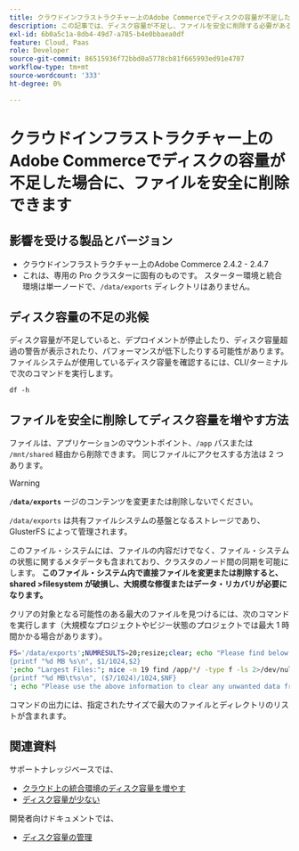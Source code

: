 ```yaml
---
title: クラウドインフラストラクチャー上のAdobe Commerceでディスクの容量が不足した場合に、ファイルを安全に削除できます
description: この記事では、ディスク容量が不足し、ファイルを安全に削除する必要がある場合の解決策を説明します。 このアクションを検討する前に、開発者向けドキュメントの [ ディスク容量の管理 ] （https://devdocs.magento.com/cloud/project/manage-disk-space.html#no-space-left）を確認してください。 その記事の手順が自分に適していない場合や問題が解決しない場合は、この記事の手順を確認してください。
exl-id: 6b0a5c1a-8db4-49d7-a785-b4e0bbaea0df
feature: Cloud, Paas
role: Developer
source-git-commit: 86515936f72bbd0a5778cb81f665993ed91e4707
workflow-type: tm+mt
source-wordcount: '333'
ht-degree: 0%

---
```


# クラウドインフラストラクチャー上のAdobe Commerceでディスクの容量が不足した場合に、ファイルを安全に削除できます

## 影響を受ける製品とバージョン

* クラウドインフラストラクチャー上のAdobe Commerce 2.4.2 - 2.4.7
* これは、専用の Pro クラスターに固有のものです。 スターター環境と統合環境は単一ノードで、`/data/exports` ディレクトリはありません。

## ディスク容量の不足の兆候

ディスク容量が不足していると、デプロイメントが停止したり、ディスク容量超過の警告が表示されたり、パフォーマンスが低下したりする可能性があります。
ファイルシステムが使用しているディスク容量を確認するには、CLI/ターミナルで次のコマンドを実行します。

`df -h`


## ファイルを安全に削除してディスク容量を増やす方法

ファイルは、アプリケーションのマウントポイント、`/app` パスまたは `/mnt/shared` 経由から削除できます。 同じファイルにアクセスする方法は 2 つあります。

>[!WARNING]
>
>**`/data/exports`** ージのコンテンツを変更または削除しないでください。
>
>`/data/exports` は共有ファイルシステムの基盤となるストレージであり、GlusterFS によって管理されます。
>
>このファイル・システムには、ファイルの内容だけでなく、ファイル・システムの状態に関するメタデータも含まれており、クラスタのノード間の同期を可能にします。 **このファイル・システム内で直接ファイルを変更または削除すると、shared >filesystem が破損し、大規模な修復またはデータ・リカバリが必要になります。**

クリアの対象となる可能性のある最大のファイルを見つけるには、次のコマンドを実行します（大規模なプロジェクトやビジー状態のプロジェクトでは最大 1 時間かかる場合があります）。

```bash
FS='/data/exports';NUMRESULTS=20;resize;clear; echo "Please find below the Largest Directories and Files:";date;df -h $FS; echo "Largest Directories:";nice -n 19 find /app/*/ -type d -ls 2>/dev/null| sort -rnk1| head -n $NUMRESULTS| awk '
{printf "%d MB %s\n", $1/1024,$2}
';echo "Largest Files:"; nice -n 19 find /app/*/ -type f -ls 2>/dev/null| sort -rnk7| head -n $NUMRESULTS|awk '
{printf "%d MB\t%s\n", ($7/1024)/1024,$NF}
'; echo "Please use the above information to clear any unwanted data from the server, it is important this is done as soon as possible to ensure your server stays functional.";
```

コマンドの出力には、指定されたサイズで最大のファイルとディレクトリのリストが含まれます。

## 関連資料

サポートナレッジベースでは、

* [クラウド上の統合環境のディスク容量を増やす](/help/how-to/general/increase-disk-space-for-integration-environment-on-cloud.md)
* [ディスク容量が少ない](/help/troubleshooting/miscellaneous/low-disk-space.md)

開発者向けドキュメントでは、

* [ ディスク容量の管理 ](https://devdocs.magento.com/cloud/project/manage-disk-space.html)
